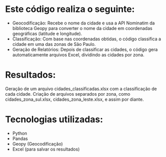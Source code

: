 # Este código realiza o seguinte:
* Geocodificação: Recebe o nome da cidade e usa a API Nominatim da biblioteca Geopy para converter o nome da cidade em coordenadas geográficas (latitude e longitude).
* Classificação: Com base nas coordenadas obtidas, o código classifica a cidade em uma das zonas de São Paulo.
* Geração de Relatórios: Depois de classificar as cidades, o código gera automaticamente arquivos Excel, dividindo as cidades por zona.
# Resultados:
Geração de um arquivo cidades_classificadas.xlsx com a classificação de cada cidade.
Criação de arquivos separados por zona, como cidades_zona_sul.xlsx, cidades_zona_leste.xlsx, e assim por diante.
# Tecnologias utilizadas:
* Python
* Pandas
* Geopy (Geocodificação)
* Excel (para salvar os resultados)
